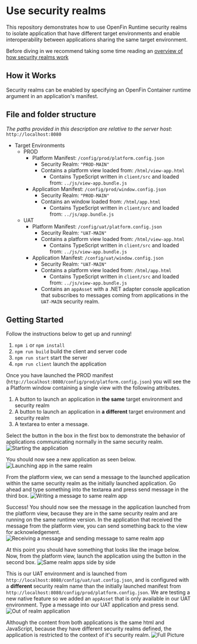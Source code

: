 # Use security realms

This repository demonstrates how to use OpenFin Runtime security realms to isolate application that have different target environments and enable interoperability between applications sharing the same target environment. 

Before diving in we recommend taking some time reading an [overview of how security realms work](https://developers.openfin.co/of-docs/docs/openfin-security#security-realms)

## How it Works

Security realms can be enabled by specifying an OpenFin Container runtime argument in an application's manifest.

## File and folder structure

*The paths provided in this description are relative to the server host*: `http://localhost:8080`

- Target Environments 
    - PROD
        - Platform Manifest: `/config/prod/platform.config.json`
            - Security Realm: `"PROD-MAIN"`
            - Contains a platform view loaded from: `/html/view-app.html`
                - Contains TypeScript written in `client/src` and loaded from: `../js/view-app.bundle.js`
        - Application Manifest: `/config/prod/window.config.json`   
            - Security Realm: `"PROD-MAIN"`
            - Contains an window loaded from: `/html/app.html`
                - Contains TypeScript written in `client/src` and loaded from: `../js/app.bundle.js`
    - UAT 
        - Platform Manifest: `/config/uat/platform.config.json` 
            - Security Realm: `"UAT-MAIN"`
            - Contains a platform view loaded from: `/html/view-app.html`
                - Contains TypeScript written in `client/src` and loaded from: `../js/view-app.bundle.js`
        - Application Manifest: `/config/uat/window.config.json`   
            - Security Realm: `"UAT-MAIN"`
            - Contains a platform view loaded from: `/html/app.html`
                - Contains TypeScript written in `client/src` and loaded from: `../js/view-app.bundle.js`
            - Contains an `appAsset` with a .NET adapter console application that subscribes to messages coming from applications in the `UAT-MAIN` security realm.

## Getting Started

Follow the instructions below to get up and running!

1. `npm i` or `npm install`
2. `npm run build` build the client and server code 
3. `npm run start` start the server 
4. `npm run client` launch the application

Once you have launched the PROD manifest (`http://localhost:8080/config/prod/platform.config.json`) you will see the a Platform window containing a single view with the following attributes.

1. A button to launch an application in **the same** target environment and security realm
2. A button to launch an application in **a different** target environment and security realm
3. A textarea to enter a message. 

Select the button in the box in the first box to demonstrate the behavior of applications communicating normally in the same security realm.
![Starting the application](./assets/security-realm-initial-launch.png)

You should now see a new application as seen below.
![Launching app in the same realm](./assets/same-realm-app-launched.png)


From the platform view, we can send a message to the launched application within the same security realm as the initially launched application. Go ahead and type something into the textarea and press send message in the third box. 
![Writing a message to same realm app](./assets/security-realm-sending-message.png)


Success! You should now see the message in the application launched from the platform view, because they are in the same security realm and are running on the same runtime version. In the application that received the message from the platform view, you can send something back to the view for acknowledgement. 
![Receiving a message and sending message to same realm app](./assets/security-realm-same-message.png)

At this point you should have something that looks like the image below. 
Now, from the platform view, launch the application using the button in the second box. 
![Same realm apps side by side](./assets/security-realm-full-convo.png)

This is our UAT environment and is launched from `http://localhost:8080/config/uat/uat.config.json`, and is configured with a **different** security realm name than the initially launched manifest from `http://localhost:8080/config/prod/platform.config.json`. We are testing a new native feature so we added an `appAsset` that is only available in our UAT environment. Type a message into our UAT application and press send. 
![Out of realm application](./assets/launch-uat.png)

Although the content from both applications is the same html and JavaScript, because they have different security realms defined, the application is restricted to the context of it's security realm. 
![Full Picture](./assets/security-realm-full.png)


